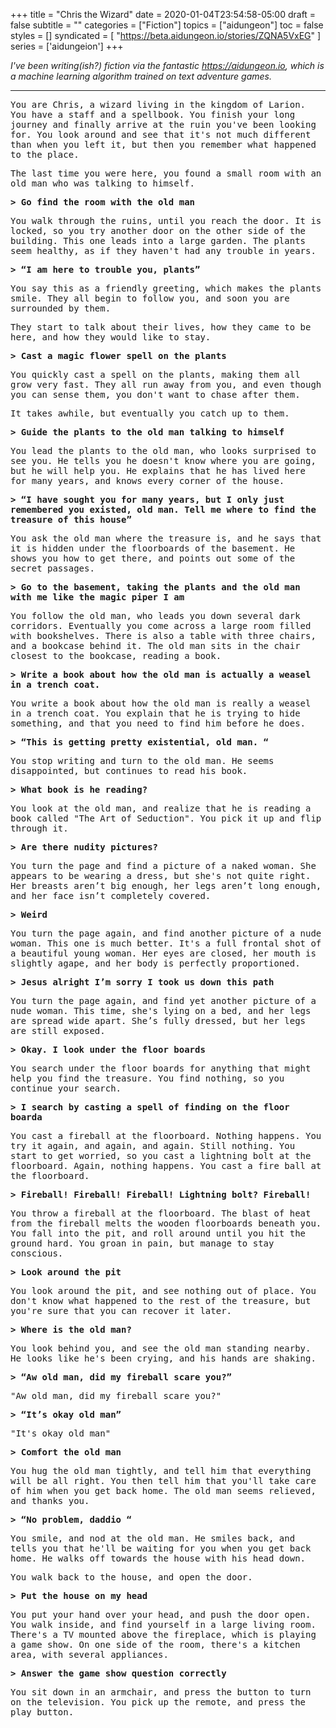 +++
title = "Chris the Wizard"
date = 2020-01-04T23:54:58-05:00
draft = false
subtitle = ""
categories = ["Fiction"]
topics = ["aidungeon"]
toc = false
styles = []
syndicated = [ "https://beta.aidungeon.io/stories/ZQNA5VxEG" ]
series = ['aidungeion']
+++

_I've been writing(ish?) fiction via the fantastic https://aidungeon.io,
which is a machine learning algorithm trained on text adventure games._

<!--more-->

---

<samp>

You are Chris, a wizard living in the kingdom of Larion. You have a staff and a spellbook. You finish your long journey and finally arrive at the ruin you've been looking for. You look around and see that it's not much different than when you left it, but then you remember what happened to the place.

The last time you were here, you found a small room with an old man who was talking to himself.

**\> Go find the room with the old man**

You walk through the ruins, until you reach the door. It is locked, so you try another door on the other side of the building. This one leads into a large garden. The plants seem healthy, as if they haven't had any trouble in years.

**\> “I am here to trouble you, plants”**

You say this as a friendly greeting, which makes the plants smile. They all begin to follow you, and soon you are surrounded by them.

They start to talk about their lives, how they came to be here, and how they would like to stay.

**\> Cast a magic flower spell on the plants**

You quickly cast a spell on the plants, making them all grow very fast. They all run away from you, and even though you can sense them, you don't want to chase after them.

It takes awhile, but eventually you catch up to them.

**\> Guide the plants to the old man talking to himself**

You lead the plants to the old man, who looks surprised to see you. He tells you he doesn't know where you are going, but he will help you. He explains that he has lived here for many years, and knows every corner of the house.

**\> “I have sought you for many years, but I only just remembered you existed, old man. Tell me where to find the treasure of this house”**

You ask the old man where the treasure is, and he says that it is hidden under the floorboards of the basement. He shows you how to get there, and points out some of the secret passages.

**\> Go to the basement, taking the plants and the old man with me like the magic piper I am**

You follow the old man, who leads you down several dark corridors. Eventually you come across a large room filled with bookshelves. There is also a table with three chairs, and a bookcase behind it. The old man sits in the chair closest to the bookcase, reading a book.

**\> Write a book about how the old man is actually a weasel in a trench coat.**

You write a book about how the old man is really a weasel in a trench coat. You explain that he is trying to hide something, and that you need to find him before he does.

**\> “This is getting pretty existential, old man. “**

You stop writing and turn to the old man. He seems disappointed, but continues to read his book.

**\> What book is he reading?**

You look at the old man, and realize that he is reading a book called "The Art of Seduction". You pick it up and flip through it.

**\> Are there nudity pictures?**

You turn the page and find a picture of a naked woman. She appears to be wearing a dress, but she's not quite right. Her breasts aren’t big enough, her legs aren’t long enough, and her face isn’t completely covered.

**\> Weird**

You turn the page again, and find another picture of a nude woman. This one is much better. It's a full frontal shot of a beautiful young woman. Her eyes are closed, her mouth is slightly agape, and her body is perfectly proportioned.

**\> Jesus alright I’m sorry I took us down this path**

You turn the page again, and find yet another picture of a nude woman. This time, she's lying on a bed, and her legs are spread wide apart. She’s fully dressed, but her legs are still exposed.

**\> Okay. I look under the floor boards**

You search under the floor boards for anything that might help you find the treasure. You find nothing, so you continue your search.

**\> I search by casting a spell of finding on the floor boarda**

You cast a fireball at the floorboard. Nothing happens. You try it again, and again, and again. Still nothing. You start to get worried, so you cast a lightning bolt at the floorboard. Again, nothing happens. You cast a fire ball at the floorboard.

**\> Fireball! Fireball! Fireball! Lightning bolt? Fireball!**

You throw a fireball at the floorboard. The blast of heat from the fireball melts the wooden floorboards beneath you. You fall into the pit, and roll around until you hit the ground hard. You groan in pain, but manage to stay conscious.

**\> Look around the pit**

You look around the pit, and see nothing out of place. You don't know what happened to the rest of the treasure, but you're sure that you can recover it later.

**\> Where is the old man?**

You look behind you, and see the old man standing nearby. He looks like he's been crying, and his hands are shaking.

**\> “Aw old man, did my fireball scare you?”**

"Aw old man, did my fireball scare you?"

**\> “It’s okay old man”**

"It's okay old man"

**\> Comfort the old man**

You hug the old man tightly, and tell him that everything will be all right. You then tell him that you'll take care of him when you get back home. The old man seems relieved, and thanks you.

**\> “No problem, daddio “**

You smile, and nod at the old man. He smiles back, and tells you that he'll be waiting for you when you get back home. He walks off towards the house with his head down.

You walk back to the house, and open the door.

**\> Put the house on my head**

You put your hand over your head, and push the door open. You walk inside, and find yourself in a large living room. There's a TV mounted above the fireplace, which is playing a game show. On one side of the room, there's a kitchen area, with several appliances.

**\> Answer the game show question correctly**

You sit down in an armchair, and press the button to turn on the television. You pick up the remote, and press the play button.

</samp>
